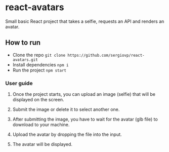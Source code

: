 # react-avatars

Small basic React project that takes a selfie, requests an API and renders an avatar.

## How to run

-   Clone the repo `git clone https://github.com/sergiovp/react-avatars.git`
-   Install dependencies `npm i`
-   Run the project `npm start`

### User guide

1. Once the project starts, you can upload an image (selfie) that will be displayed on the screen.

2. Submit the image or delete it to select another one.

3. After submitting the image, you have to wait for the avatar (glb file) to download to your machine.

4. Upload the avatar by dropping the file into the input.

5. The avatar will be displayed.
